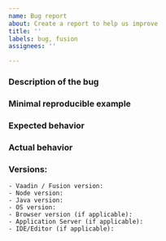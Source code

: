 ```yaml
---
name: Bug report
about: Create a report to help us improve
title: ''
labels: bug, fusion
assignees: ''

---
```


<!--
Please READ these instructions & USE the issue template below, Thank You!

Only use GitHub issues for bugs and feature requests.   
For general support from the community, use Vaadin discord chat https://vaad.in/fusion instead.

NOTE: Issues concerning certain UI components should go to the components repository https://github.com/vaadin/web-components .

Good quality bug report increases the likelihood to get the bug fixed. A bad quality one will likely be just closed. Please use the following template to report bugs.
-->
### Description of the bug 
<!-- Explain briefly what is broken or what you want to achieve -->
### Minimal reproducible example
<!-- What are the steps to reproduce the issue, example project or a code snippet without dependencies -->
### Expected behavior
<!-- What should happen -->
### Actual behavior
<!-- What actually happens, attach server/browser logs when there are errors/exceptions -->
### Versions:
    - Vaadin / Fusion version:
    - Node version:
    - Java version:
    - OS version:
    - Browser version (if applicable):
    - Application Server (if applicable):
    - IDE/Editor (if applicable):
